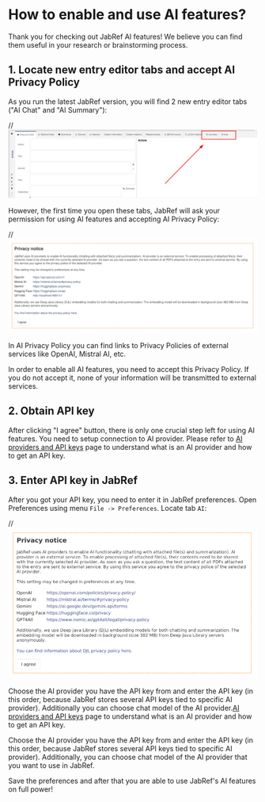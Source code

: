 # How to enable and use AI features?

Thank you for checking out JabRef AI features! We believe you can find them useful in your research or brainstorming process.

## 1. Locate new entry editor tabs and accept AI Privacy Policy

As you run the latest JabRef version, you will find 2 new entry editor tabs ("AI Chat" and "AI Summary"):

// ![New entry editor tabs](../.gitbook/assets/ai-new-entries.png)

However, the first time you open these tabs, JabRef will ask your permission for using AI features and accepting AI Privacy Policy:

// ![AI Privacy Policy](../.gitbook/assets/ai-privacy-policy.png)

In AI Privacy Policy you can find links to Privacy Policies of external services like OpenAI, Mistral AI, etc.

In order to enable all AI features, you need to accept this Privacy Policy. If you do not accept it, none of your information will be transmitted to external services.

## 2. Obtain API key

After clicking "I agree" button, there is only one crucial step left for using AI features. You need to setup connection to AI provider. Please refer to [AI providers and API keys](ai-providers-and-api-keys.md) page to understand what is an AI provider and how to get an API key.

## 3. Enter API key in JabRef

After you got your API key, you need to enter it in JabRef preferences. Open Preferences using menu `File -> Preferences`. Locate tab `AI`:

// ![AI preferences](../.gitbook/assets/ai-preferences-connection.png)

Choose the AI provider you have the API key from and enter the API key (in this order, because JabRef stores several API keys tied to specific AI provider). Additionally you can choose chat model of the AI provider.[AI providers and API keys](ai-providers-and-api-keys.md) page to understand what is an AI provider and how to get an API key.

Choose the AI provider you have the API key from and enter the API key (in this order, because JabRef stores several API keys tied to specific AI provider). Additionally, you can choose chat model of the AI provider that you want to use in JabRef.

Save the preferences and after that you are able to use JabRef's AI features on full power!
